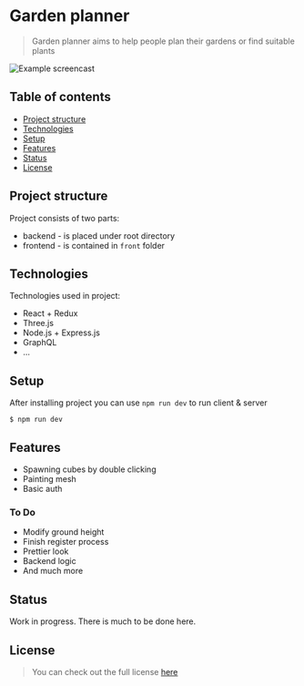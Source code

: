 # Garden planner
> Garden planner aims to help people plan their gardens or find suitable plants

![Example screencast](https://github.com/Porok12/garden-planner/blob/main/front/docs/screencast.gif)

## Table of contents
* [Project structure](#project-structure)
* [Technologies](#technologies)
* [Setup](#setup)
* [Features](#features)
* [Status](#status)
* [License](#license)

## Project structure
Project consists of two parts:
* backend - is placed under root directory 
* frontend - is contained in `front` folder
    
## Technologies
Technologies used in project:
* React + Redux
* Three.js
* Node.js + Express.js
* GraphQL
* ...
 
## Setup
After installing project you can use `npm run dev` to run client & server

    $ npm run dev
    
## Features
- Spawning cubes by double clicking
- Painting mesh
- Basic auth

### To Do
- Modify ground height
- Finish register process
- Prettier look
- Backend logic
- And much more

## Status
Work in progress. There is much to be done here.

## License
>You can check out the full license [here](https://github.com/Porok12/garden-planner/blob/main/LICENCE.md)

